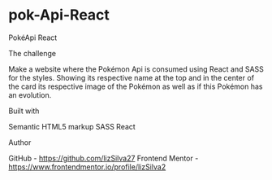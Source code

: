 # pok-Api-React

PokéApi React

The challenge

Make a website where the Pokémon Api is consumed using React and SASS for the styles. 
Showing its respective name at the top and in the center of the card its respective image of the Pokémon as well as if this Pokémon has an evolution.

Built with

Semantic HTML5 markup
SASS
React

Author

GitHub - https://github.com/lizSilva27
Frontend Mentor - https://www.frontendmentor.io/profile/lizSilva2
